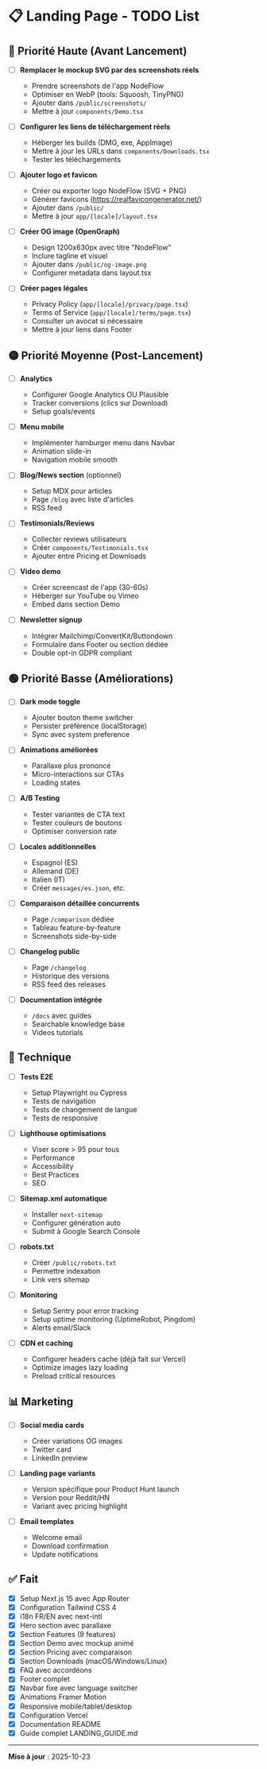 # 📋 Landing Page - TODO List

## 🔴 Priorité Haute (Avant Lancement)

- [ ] **Remplacer le mockup SVG par des screenshots réels**
  - Prendre screenshots de l'app NodeFlow
  - Optimiser en WebP (tools: Squoosh, TinyPNG)
  - Ajouter dans `/public/screenshots/`
  - Mettre à jour `components/Demo.tsx`

- [ ] **Configurer les liens de téléchargement réels**
  - Héberger les builds (DMG, exe, AppImage)
  - Mettre à jour les URLs dans `components/Downloads.tsx`
  - Tester les téléchargements

- [ ] **Ajouter logo et favicon**
  - Créer ou exporter logo NodeFlow (SVG + PNG)
  - Générer favicons (https://realfavicongenerator.net/)
  - Ajouter dans `/public/`
  - Mettre à jour `app/[locale]/layout.tsx`

- [ ] **Créer OG image (OpenGraph)**
  - Design 1200x630px avec titre "NodeFlow"
  - Inclure tagline et visuel
  - Ajouter dans `/public/og-image.png`
  - Configurer metadata dans layout.tsx

- [ ] **Créer pages légales**
  - Privacy Policy (`app/[locale]/privacy/page.tsx`)
  - Terms of Service (`app/[locale]/terms/page.tsx`)
  - Consulter un avocat si nécessaire
  - Mettre à jour liens dans Footer

## 🟡 Priorité Moyenne (Post-Lancement)

- [ ] **Analytics**
  - Configurer Google Analytics OU Plausible
  - Tracker conversions (clics sur Download)
  - Setup goals/events

- [ ] **Menu mobile**
  - Implémenter hamburger menu dans Navbar
  - Animation slide-in
  - Navigation mobile smooth

- [ ] **Blog/News section** (optionnel)
  - Setup MDX pour articles
  - Page `/blog` avec liste d'articles
  - RSS feed

- [ ] **Testimonials/Reviews**
  - Collecter reviews utilisateurs
  - Créer `components/Testimonials.tsx`
  - Ajouter entre Pricing et Downloads

- [ ] **Video demo**
  - Créer screencast de l'app (30-60s)
  - Héberger sur YouTube ou Vimeo
  - Embed dans section Demo

- [ ] **Newsletter signup**
  - Intégrer Mailchimp/ConvertKit/Buttondown
  - Formulaire dans Footer ou section dédiée
  - Double opt-in GDPR compliant

## 🟢 Priorité Basse (Améliorations)

- [ ] **Dark mode toggle**
  - Ajouter bouton theme switcher
  - Persister préférence (localStorage)
  - Sync avec system preference

- [ ] **Animations améliorées**
  - Parallaxe plus prononcé
  - Micro-interactions sur CTAs
  - Loading states

- [ ] **A/B Testing**
  - Tester variantes de CTA text
  - Tester couleurs de boutons
  - Optimiser conversion rate

- [ ] **Locales additionnelles**
  - Espagnol (ES)
  - Allemand (DE)
  - Italien (IT)
  - Créer `messages/es.json`, etc.

- [ ] **Comparaison détaillée concurrents**
  - Page `/comparison` dédiée
  - Tableau feature-by-feature
  - Screenshots side-by-side

- [ ] **Changelog public**
  - Page `/changelog`
  - Historique des versions
  - RSS feed des releases

- [ ] **Documentation intégrée**
  - `/docs` avec guides
  - Searchable knowledge base
  - Videos tutorials

## 🔧 Technique

- [ ] **Tests E2E**
  - Setup Playwright ou Cypress
  - Tests de navigation
  - Tests de changement de langue
  - Tests de responsive

- [ ] **Lighthouse optimisations**
  - Viser score > 95 pour tous
  - Performance
  - Accessibility
  - Best Practices
  - SEO

- [ ] **Sitemap.xml automatique**
  - Installer `next-sitemap`
  - Configurer génération auto
  - Submit à Google Search Console

- [ ] **robots.txt**
  - Créer `/public/robots.txt`
  - Permettre indexation
  - Link vers sitemap

- [ ] **Monitoring**
  - Setup Sentry pour error tracking
  - Setup uptime monitoring (UptimeRobot, Pingdom)
  - Alerts email/Slack

- [ ] **CDN et caching**
  - Configurer headers cache (déjà fait sur Vercel)
  - Optimize images lazy loading
  - Preload critical resources

## 📊 Marketing

- [ ] **Social media cards**
  - Créer variations OG images
  - Twitter card
  - LinkedIn preview

- [ ] **Landing page variants**
  - Version spécifique pour Product Hunt launch
  - Version pour Reddit/HN
  - Variant avec pricing highlight

- [ ] **Email templates**
  - Welcome email
  - Download confirmation
  - Update notifications

## ✅ Fait

- [x] Setup Next.js 15 avec App Router
- [x] Configuration Tailwind CSS 4
- [x] i18n FR/EN avec next-intl
- [x] Hero section avec parallaxe
- [x] Section Features (9 features)
- [x] Section Demo avec mockup animé
- [x] Section Pricing avec comparaison
- [x] Section Downloads (macOS/Windows/Linux)
- [x] FAQ avec accordéons
- [x] Footer complet
- [x] Navbar fixe avec language switcher
- [x] Animations Framer Motion
- [x] Responsive mobile/tablet/desktop
- [x] Configuration Vercel
- [x] Documentation README
- [x] Guide complet LANDING_GUIDE.md

---

**Mise à jour** : 2025-10-23
